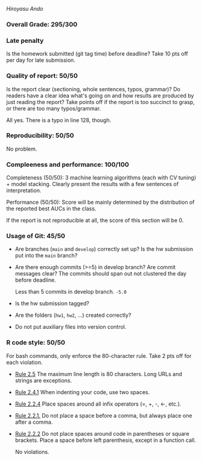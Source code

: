*Hiroyasu Ando*

### Overall Grade: 295/300

### Late penalty

Is the homework submitted (git tag time) before deadline? Take 10 pts off per day for late submission.

### Quality of report: 50/50

Is the report clear (sectioning, whole sentences, typos, grammar)? Do readers have a clear idea what's going on and how results are produced by just reading the report? Take points off if the report is too succinct to grasp, or there are too many typos/grammar. 

All yes. There is a typo in line 128, though.

### Reproducibility: 50/50

No problem.

### Compleeness and performance: 100/100

Completeness (50/50): 3 machine learning algorithms (each with CV tuning) + model stacking. Clearly present the results with a few sentences of interpretation.

Performance (50/50): Score will be mainly determined by the distribution of the reported best AUCs in the class.

If the report is not reproducible at all, the score of this section will be 0.

### Usage of Git: 45/50

-   Are branches (`main` and `develop`) correctly set up? Is the hw submission put into the `main` branch?

-   Are there enough commits (>=5) in develop branch? Are commit messages clear? The commits should span out not clustered the day before deadline. 

    Less than 5 commits in develop branch. `-5.0`

-   Is the hw submission tagged? 

-   Are the folders (`hw1`, `hw2`, ...) created correctly? 
  
-   Do not put auxiliary files into version control.

### R code style: 50/50

For bash commands, only enforce the 80-character rule. Take 2 pts off for each violation. 

-   [Rule 2.5](https://style.tidyverse.org/syntax.html#long-lines) The maximum line length is 80 characters. Long URLs and strings are exceptions.  

-   [Rule 2.4.1](https://style.tidyverse.org/syntax.html#indenting) When indenting your code, use two spaces.  

-   [Rule 2.2.4](https://style.tidyverse.org/syntax.html#infix-operators) Place spaces around all infix operators (=, +, -, &lt;-, etc.).  
-   [Rule 2.2.1.](https://style.tidyverse.org/syntax.html#commas) Do not place a space before a comma, but always place one after a comma.  

-   [Rule 2.2.2](https://style.tidyverse.org/syntax.html#parentheses) Do not place spaces around code in parentheses or square brackets. Place a space before left parenthesis, except in a function call.

    No violations.
